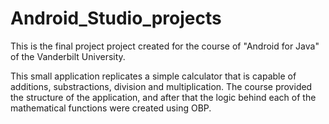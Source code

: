 # Android_Studio_projects

This is the final project project created for the course of "Android for Java" of the Vanderbilt University.

This small application replicates a simple calculator that is capable of additions, substractions, division and multiplication.
The course provided the structure of the application, and after that the logic behind each of the mathematical functions were created using OBP.
